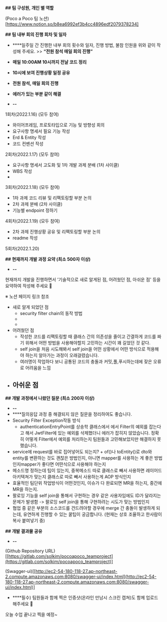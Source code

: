 **## 팀 구성원, 개인 별 역할**

(Poco a Poco 팀 노션) [https://www.notion.so/b8ea6992ef3b4cc4896edf2079378234]

**## 팀 내부 회의 진행 회차 및 일자**

- ****일주일 간 진행한 내부 회의 횟수와 일자, 진행 방법, 불참 인원을 위와 같이 작성해 주세요. >> **“전원 참석 매일 회의 진행”**

- **매일 10:00AM 10시까지 전날 코드 정리**
- **10시에 보여 진행상황 일정 공유**
- **전원 참석, 매일 회의 진행**
- **에러가 있는 부분 같이 해결**
- **--**

1회차(2022.1.16) (모두 참여)

- 와이어프레임, 프로토타입으로 기능 및 방향성 회의
- 요구사항 명세서 필요 기능 작성
- Erd & Entity 작성
- 코드 컨벤션 작성

2회차(2022.1.17) (모두 참여)

- 요구사항 명세서 고도화 및 1차 개발 과제 분배 (1차 사이클)
- WBS 작성
- 

3회차(2022.1.18) (모두 참여)

- 1차 과제 코드 리뷰 및 리팩토링할 부분 논의
- 2차 과제 분배 (2차 사이클)
- 기능별 endpoint 정하기

4회차(2022.1.19) (모두 참여)

- 2차 과제 진행상황 공유 및 리팩토링할 부분 논의
- readme 작성

5회차(2022.1.20)

**## 현재까지 개발 과정 요약 (최소 500자 이상)**

- **--**

현재까지 개발을 진행하면서 ‘기술적으로 새로 알게된 점, 어려웠던 점, 아쉬운 점' 등을 요약하여 작성해 주세요 🙂

※ 노션 페이지 링크 참조

- 새로 알게 되었던 점
    - security filter chain의 동작 방법
    - 
    - 
- 어려웠던 점
    - 작성한 코드를 리팩토링할 때 클래스 간의 의존성을 줄이고 간결하게 코드를 짜기 위해서 어떤 방법을 사용해야할지 고민하는 시간이 꽤 길었던 것 같다.
    - self join을 처음 시도해봐서 self join을 어떤 상황에서 어떤 방식으로 적용해야 하는지 알아가는 과정이 오래걸렸습니다.
    - 여러명이 작업하다 보니 공통된 코드의 충돌과 커밋,풀,푸시하는데에 잦은 오류로 어려움을 느낌
- 아쉬운 점
    - 

**## 개발 과정에서 나왔던 질문 (최소 200자 이상)**

- **--**
- ****질의응답 과정 중 해결되지 않은 질문을 정리하여도 좋습니다.
- Security Filter Exception작동 방식
    - authenticationEntryPoint를 상송학 클래스에서 에서 Filter의 예외를 잡는다고 해서 JwtFilter에 있는 예외를 삭제했더니 에러가 잡히지 않았습니다. 정확히 어떻게 Filter에서 예외를 처리하는지 팀원들과 고민해보았지만 해결하지 못했습니다.
- service에 request를 바로 집어넣어도 되는지? + of()나 toEntity()로 dto와 entity를 변환하는 것도 괜찮은 방법인지, 아니면 mapper를 사용하는 게 좋은 방법인지mapper가 좋다면 어떤식으로 사용해야 하는지
- 메소드명 정하는데 팁이 있는지, 중복메소드 따로 클래스로 빼서 사용하면 레이어드 아키텍쳐가 맞는지 클래스로 따로 빼서 사용하는게 AOP 방식인지
- 효율적인 팀단위 작업방식이 어떤것인지, 이슈가 다 완료되면 MR을 하는지, 중간에 MR을 하는지.
- 팔로잉 기능을 self join을 통해서 구현하는 경우 같은 사용자임에도 ID가 달라지는 문제가 발생함 -> 팔로잉 self join을 통해 구현하려는 시도가 맞는 방법인지
- 협업 중 같은 부분의 소스코드를 건드려야할 경우에 merge 간 충돌이 발생하게 되는데, 유연하게 진행할 수 있는 꿀팁이 궁금합니다. (현재는 상호 조율하고 한사람이 복사 붙여넣기 중)

**## 개발 결과물 공유**

- **--**

(Github Repository URL)[[https://gitlab.com/solkim/pocoapoco_teamproject](https://gitlab.com/solkim/pocoapoco_teamproject)]

(Swagger-ui)[[http://ec2-54-180-118-27.ap-northeast-2.compute.amazonaws.com:8080/swagger-ui/index.html](http://ec2-54-180-118-27.ap-northeast-2.compute.amazonaws.com:8080/swagger-ui/index.html)]

- ****필수) 팀원들과 함께 찍은 인증샷(온라인 만남시 스크린 캡쳐)도 함께 업로드 해주세요 🙂

오늘 수업 끝나고 찍을 예정~
